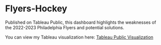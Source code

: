 # Flyers-Hockey
Published on Tableau Public, this dashboard highlights the weaknesses of the 2022-2023 Philadelphia Flyers and potential solutions.

You can view my Tableau visualization here: [Tableau Public Visualization](https://public.tableau.com/app/profile/ryan.steffe6656/viz/NHLFinal/FlyersRosterandNeeds?publish=yes)
